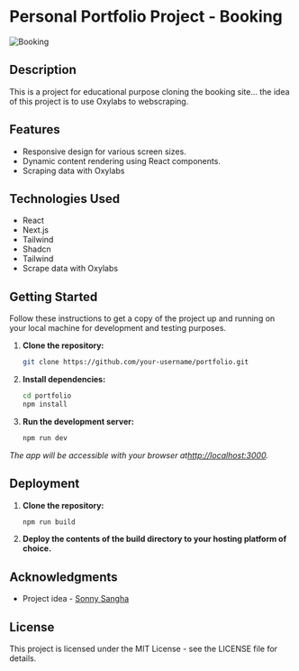 # Personal Portfolio Project - Booking

![Booking](https://github.com/ilgarcia/Portfolio-LiveNews/assets/60369262/7871c31e-5459-48f8-a446-b547f5a01ede)

## Description

This is a project for educational purpose cloning the booking site... the idea of this project is to use Oxylabs to webscraping.

## Features

- Responsive design for various screen sizes.
- Dynamic content rendering using React components.
- Scraping data with Oxylabs

## Technologies Used

- React
- Next.js
- Tailwind
- Shadcn
- Tailwind
- Scrape data with Oxylabs

## Getting Started

Follow these instructions to get a copy of the project up and running on your local machine for development and testing purposes.

1. **Clone the repository:**

   ```bash
   git clone https://github.com/your-username/portfolio.git
   ```
   
2. **Install dependencies:**

   ```bash
   cd portfolio
   npm install
   ```

3. **Run the development server:**

   ```bash
   npm run dev
   ```

*The app will be accessible with your browser at[http://localhost:3000](http://localhost:3000).*

## Deployment

1. **Clone the repository:**

   ```bash
   npm run build
   ```
   
3. **Deploy the contents of the build directory to your hosting platform of choice.**

## Acknowledgments

* Project idea - [Sonny Sangha](https://www.youtube.com/watch?v=SnJ6EmCWA_Y&t=6476s) 

## License

This project is licensed under the MIT License - see the LICENSE file for details.


